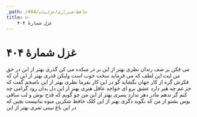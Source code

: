 ```yaml
---
_path: /حافظ-شیرازی/غزلیات/404
title: >-
    غزل شمارهٔ ۴۰۴
---
```

# غزل شمارهٔ ۴۰۴

می فکن بر صف رندان نظری بهتر از این
بر در میکده می کن گذری بهتر از این
در حق من لبت این لطف که می فرماید
سخت خوب است ولیکن قدری بهتر از این
آن که فکرش گره از کار جهان بگشاید
گو در این کار بفرما نظری بهتر از این
ناصحم گفت که جز غم چه هنر دارد عشق
برو ای خواجه عاقل هنری بهتر از این
دل بدان رود گرامی چه کنم گر ندهم
مادر دهر ندارد پسری بهتر از این
من چو گویم که قدح نوش و لب ساقی بوس
بشنو از من که نگوید دگری بهتر از این
کلک حافظ شکرین میوه نباتیست بچین
که در این باغ نبینی ثمری بهتر از این
